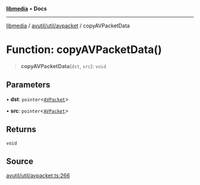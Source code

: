 [**libmedia**](../../../../README.md) • **Docs**

***

[libmedia](../../../../README.md) / [avutil/util/avpacket](../README.md) / copyAVPacketData

# Function: copyAVPacketData()

> **copyAVPacketData**(`dst`, `src`): `void`

## Parameters

• **dst**: `pointer`\<[`AVPacket`](../../../struct/avpacket/classes/AVPacket.md)\>

• **src**: `pointer`\<[`AVPacket`](../../../struct/avpacket/classes/AVPacket.md)\>

## Returns

`void`

## Source

[avutil/util/avpacket.ts:266](https://github.com/zhaohappy/libmedia/blob/87bf8029d8be58d5035a3f4dc7037c25d1ac371b/src/avutil/util/avpacket.ts#L266)
